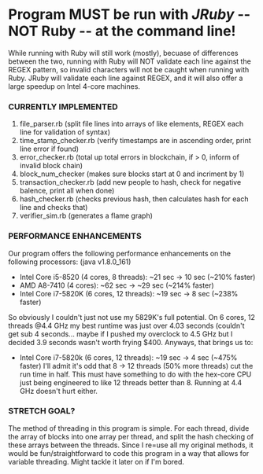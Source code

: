 # Program MUST be run with *JRuby* -- NOT Ruby -- at the command line!

While running with Ruby will still work (mostly), becuase of differences between the two, running with Ruby will NOT validate each line against the REGEX pattern, so invalid characters will not be caught when running with Ruby. JRuby will validate each line against REGEX, and it will also offer a large speedup on Intel 4-core machines.


### CURRENTLY IMPLEMENTED
1. file_parser.rb (split file lines into arrays of like elements, REGEX each line for validation of syntax)
2. time_stamp_checker.rb (verify timestamps are in ascending order, print line error if found)
3. error_checker.rb (total up total errors in blockchain, if > 0, inform of invalid block chain)
4. block_num_checker (makes sure blocks start at 0 and incriment by 1)
5. transaction_checker.rb (add new people to hash, check for negative balence, print all when done)
6. hash_checker.rb (checks previous hash, then calculates hash for each line and checks that)
7. verifier_sim.rb (generates a flame graph)

### PERFORMANCE ENHANCEMENTS

Our program offers the following performance enhancements on the following processors: (java v1.8.0_161)
  - Intel Core i5-8520 (4 cores, 8 threads): ~21 sec -> 10 sec (~210% faster)
  - AMD A8-7410 (4 cores): ~62 sec -> ~29 sec (~214% faster)
  - Intel Core i7-5820K (6 cores, 12 threads): ~19 sec -> 8 sec (~238% faster)
  
So obviously I couldn't just not use my 5829K's full potential. On 6 cores, 12 threads @4.4 GHz my best runtime was just over 4.03 seconds (couldn't get sub 4 seconds... maybe if I pushed my overclock to 4.5 GHz but I decided 3.9 seconds wasn't worth frying $400. Anyways, that brings us to:
  - Intel Core i7-5820k (6 cores, 12 threads): ~19 sec -> 4 sec (~475% faster)
I'll admit it's odd that 8 -> 12 threads (50% more threads) cut the run time in half. This must have something to do with the hex-core CPU just being engineered to like 12 threads better than 8. Running at 4.4 GHz doesn't hurt either.

### STRETCH GOAL?

The method of threading in this program is simple. For each thread, divide the array of blocks into one array per thread, and split the hash checking of these arrays between the threads. Since I re=use all my original methods, it would be fun/straightforward to code this program in a way that allows for variable threading. Might tackle it later on if I'm bored.
